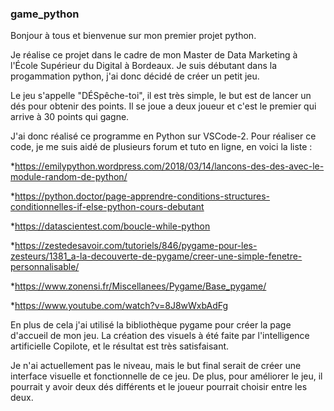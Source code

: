 ### game_python
Bonjour à tous et bienvenue sur mon premier projet python.

Je réalise ce projet dans le cadre de mon Master de Data Marketing à l'École Supérieur du Digital à Bordeaux.
Je suis débutant dans la progammation python, j'ai donc décidé de créer un petit jeu.

Le jeu s'appelle "DÉSpêche-toi", il est très simple, le but est de lancer un dés pour obtenir des points.
Il se joue a deux joueur et c'est le premier qui arrive à 30 points qui gagne.

J'ai donc réalisé ce programme en Python sur VSCode-2.
Pour réaliser ce code, je me suis aidé de plusieurs forum et tuto en ligne, en voici la liste :

*https://emilypython.wordpress.com/2018/03/14/lancons-des-des-avec-le-module-random-de-python/

*https://python.doctor/page-apprendre-conditions-structures-conditionnelles-if-else-python-cours-debutant

*https://datascientest.com/boucle-while-python

*https://zestedesavoir.com/tutoriels/846/pygame-pour-les-zesteurs/1381_a-la-decouverte-de-pygame/creer-une-simple-fenetre-personnalisable/

*https://www.zonensi.fr/Miscellanees/Pygame/Base_pygame/

*https://www.youtube.com/watch?v=8J8wWxbAdFg

En plus de cela j'ai utilisé la bibliothèque pygame pour créer la page d'accueil de mon jeu.
La création des visuels à été faite par l'intelligence artificielle Copilote, et le résultat est très satisfaisant.

Je n'ai actuellement pas le niveau, mais le but final serait de créer une interface visuelle et fonctionnelle de ce jeu.
De plus, pour améliorer le jeu, il pourrait y avoir deux dés différents et le joueur pourrait choisir entre les deux.
